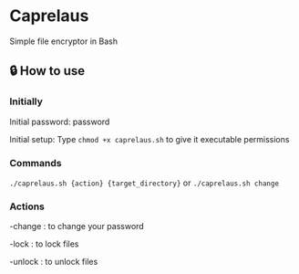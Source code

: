 # Caprelaus
Simple file encryptor in Bash

## 🔒 How to use
### Initially
Initial password: password 

Initial setup: Type ```chmod +x caprelaus.sh``` to give it executable permissions

### Commands
```./caprelaus.sh {action} {target_directory}``` or ```./caprelaus.sh change```

### Actions       
-change : to change your password 

-lock : to lock files

-unlock : to unlock files 

